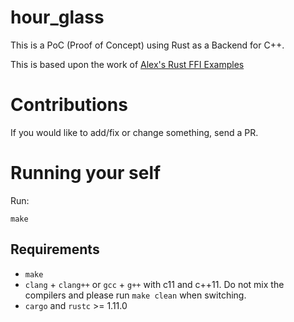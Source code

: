 # hour_glass

This is a PoC (Proof of Concept) using Rust as a Backend for C++.

This is based upon the work of [Alex's Rust FFI Examples](https://github.com/alexcrichton/rust-ffi-examples/)

# Contributions

If you would like to add/fix or change something, send a PR.

# Running your self

Run:

```
make
```

## Requirements

* `make`
* `clang` + `clang++` or `gcc` + `g++` with c11 and c++11. Do not mix the compilers and please run `make clean` when switching.
* `cargo` and `rustc` >= 1.11.0
